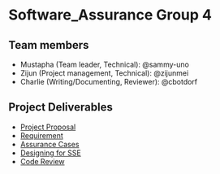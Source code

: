 # Software_Assurance Group 4
## Team members
- Mustapha (Team leader, Technical): @sammy-uno
- Zijun (Project management, Technical): @zijunmei
- Charlie (Writing/Documenting, Reviewer): @cbotdorf
## Project Deliverables
- [Project Proposal](/project_proposal.md)
- [Requirement](/Requirements_for_SSE.md)
- [Assurance Cases](/Assurance_Cases_for_SSE.md)
- [Designing for SSE](/Design_SSE.md)
- [Code Review](/Code_Review.md)